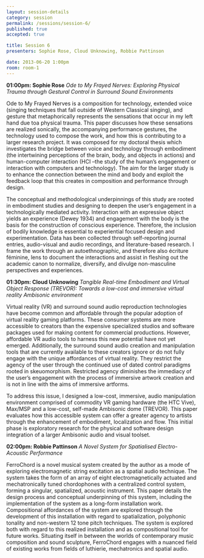 ```yaml
---
layout: session-details
category: session
permalink: /sessions/session-6/
published: true
accepted: true

title: Session 6
presenters: Sophie Rose, Cloud Unknowing, Robbie Pattinson

date: 2013-06-20 1:00pm
room: room-1
---
```


**01:00pm: Sophie Rose**
_Ode to My Frayed Nerves: Exploring Physical Trauma through Gestural Control in Surround Sound Environments_

Ode to My Frayed Nerves is a composition for technology, extended voice (singing techniques that fall outside of Western Classical singing), and gesture that metaphorically represents the sensations that occur in my left hand due toa physical trauma. This paper discusses how these sensations are realized sonically, the accompanying performance gestures, the technology used to compose the work, and how this is contributing to a larger research project. It was composed for my doctoral thesis which investigates the bridge between voice and technology through embodiment (the intertwining perceptions of the brain, body, and objects in actions) and human-computer interaction (HCI –the study of the human’s engagement or interaction with computers and technology). The aim for the larger study is to enhance the connection between the mind and body and exploit the feedback loop that this creates in composition and performance through design.  

The conceptual and methodological underpinnings of this study are rooted in embodiment studies and designing to deepen the user’s engagement in a technologically mediated activity. Interaction with an expressive object yields an experience (Dewey 1934) and engagement with the body is the basis for the construction of conscious experience. Therefore, the inclusion of bodily knowledge is essential to experiential focused design and experimentation. Data has been collected through self-reporting journal entries, audio-visual and audio recordings, and literature-based research. I frame the work through an autoethnographic, and therefore also écriture féminine, lens to document the interactions and assist in fleshing out the academic canon to normalize, diversify, and divulge non-masculine perspectives and experiences.  

**01:30pm: Cloud Unknowing**
_Tangible Real-time Embodiment and Virtual Object Response (TREVOR): Towards a low-cost and immersive virtual reality Ambisonic environment_

Virtual reality (VR) and surround sound audio reproduction technologies have become common and affordable through the popular adoption of virtual reality gaming platforms. These consumer systems are more accessible to creators than the expensive specialized studios and software packages used for making content for commercial productions. However, affordable VR audio tools to harness this new potential have not yet emerged. Additionally, the surround sound audio creation and manipulation tools that are currently available to these creators ignore or do not fully engage with the unique affordances of virtual reality. They restrict the agency of the user through the continued use of dated control paradigms rooted in skeuomorphism. Restricted agency diminishes the immediacy of the user’s engagement with the process of immersive artwork creation and is not in line with the aims of immersive artforms.  

To address this issue, I designed a low-cost, immersive, audio manipulation environment comprised of commodity VR gaming hardware (the HTC Vive), Max/MSP and a low-cost, self-made Ambisonic dome (TREVOR). This paper evaluates how this accessible system can offer a greater agency to artists through the enhancement of embodiment, localization and flow. This initial phase is exploratory research for the physical and software design integration of a larger Ambisonic audio and visual toolset. 

**02:00pm: Robbie Pattinson**
_A Novel System for Spatialised Electro-Acoustic Performance_

FerroChord is a novel musical system created by the author as a mode of exploring electromagnetic string excitation as a spatial audio technique. The system takes the form of an array of eight electromagnetically actuated and mechatronically tuned chordophones with a centralized control system, forming a singular, spatialized, acoustic instrument. This paper details the design process and conceptual underpinning of this system, including the implementation of the system as a long-form installation work. Compositional affordances of the system are explored through the development of this installation with regard to spatialization, polyphonic tonality and non-western 12 tone pitch techniques. The system is explored both with regard to this realized installation and as compositional tool for future works. Situating itself in between the worlds of contemporary music composition and sound sculpture, FerroChord engages with a nuanced field of existing works from fields of luthierie, mechatronics and spatial audio.  
